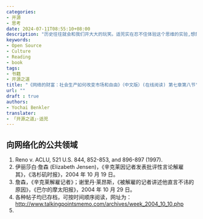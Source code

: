```yaml
---
categories:
- 开源
- 思考
date: 2024-07-11T08:55:10+08:00
description: "历史往往就会和我们开大大的玩笑。适兕实在忍不住体验这个思维的实验,想象虚拟的历史，于是尝试花几个月的时间翻译。Enjoy！Happy Reading～"
keywords:
- Open Source
- Culture
- Reading
- book
tags:
- 书籍
- 开源之道
title: "《网络的财富：社会生产如何改变市场和自由》（中文版）(在线阅读) 第七章第八节"
url: ""
draft : true
authors:
- Yochai Benkler
translater:
- 「开源之道」·适兕
---
```


## 向网络化的公共领域

1. Reno v. ACLU, 521 U.S. 844, 852-853, and 896-897 (1997).
2. 伊丽莎白·詹森 (Elizabeth Jensen)，《辛克莱因记者发表批评性言论解雇其》，《洛杉矶时报》，2004 年 10 月 19 日。
3. 詹森，《辛克莱解雇记者》；谢里丹·莱昂斯，《被解雇的记者讲述他直言不讳的原因》，《巴尔的摩太阳报》，2004 年 10 月 29 日。
4. 各种帖子均已存档，可按时间顺序阅读，网址为： http://www.talkingpointsmemo.com/archives/week_2004_10_10.php
5. 